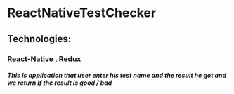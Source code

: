 # ReactNativeTestChecker
## Technologies:
### React-Native , Redux 
##### This is application that user enter his test name and the result he got and we return if the result is good / bad





